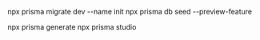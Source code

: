npx prisma migrate dev --name init
npx prisma db seed --preview-feature

npx prisma generate
npx prisma studio
